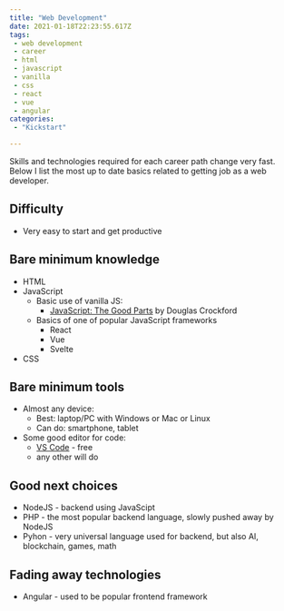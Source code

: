 ```yaml
---
title: "Web Development"
date: 2021-01-18T22:23:55.617Z
tags: 
 - web development
 - career
 - html
 - javascript
 - vanilla
 - css
 - react
 - vue
 - angular
categories: 
 - "Kickstart"

---
```


Skills and technologies required for each career path change very fast. Below I list the most up to date basics related to getting job as a web developer.

## Difficulty

 * Very easy to start and get productive

## Bare minimum knowledge

 * HTML
 * JavaScript
   * Basic use of vanilla JS:
     * [JavaScript: The Good Parts](amazon.co.uk/JavaScript-Good-Parts-Douglas-Crockford/dp/0596517742) by Douglas Crockford
   * Basics of one of popular JavaScript frameworks
     * React
     * Vue
     * Svelte
 * CSS

## Bare minimum tools

 * Almost any device:
   * Best: laptop/PC with Windows or Mac or Linux
   * Can do: smartphone, tablet
 * Some good editor for code:
   * [VS Code](https://code.visualstudio.com/) - free
   * any other will do

## Good next choices

 * NodeJS - backend using JavaScipt
 * PHP - the most popular backend language, slowly pushed away by NodeJS
 * Pyhon - very universal language used for backend, but also AI, blockchain, games, math

## Fading away technologies

 * Angular - used to be popular frontend framework